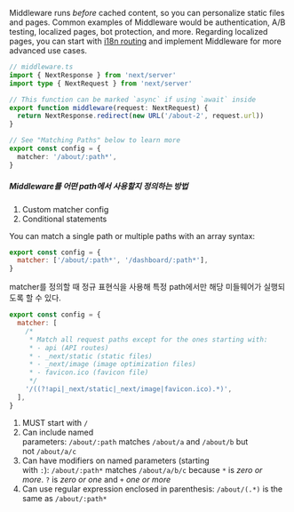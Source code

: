 Middleware runs _before_ cached content, so you can personalize static files and pages. Common examples of Middleware would be authentication, A/B testing, localized pages, bot protection, and more. Regarding localized pages, you can start with [i18n routing](https://nextjs.org/docs/advanced-features/i18n-routing) and implement Middleware for more advanced use cases.

```typescript
// middleware.ts
import { NextResponse } from 'next/server'
import type { NextRequest } from 'next/server'

// This function can be marked `async` if using `await` inside
export function middleware(request: NextRequest) {
  return NextResponse.redirect(new URL('/about-2', request.url))
}

// See "Matching Paths" below to learn more
export const config = {
  matcher: '/about/:path*',
}
```


##### Middleware를 어떤 path에서 사용할지 정의하는 방법
1.  Custom matcher config
2.  Conditional statements

You can match a single path or multiple paths with an array syntax:
```js
export const config = {
  matcher: ['/about/:path*', '/dashboard/:path*'],
}
```

matcher를 정의할 때 정규 표현식을 사용해 특정 path에서만 해당 미들웨어가 실행되도록 할 수 있다.

```js
export const config = {
  matcher: [
    /*
     * Match all request paths except for the ones starting with:
     * - api (API routes)
     * - _next/static (static files)
     * - _next/image (image optimization files)
     * - favicon.ico (favicon file)
     */
    '/((?!api|_next/static|_next/image|favicon.ico).*)',
  ],
}
```


1.  MUST start with `/`
2.  Can include named parameters: `/about/:path` matches `/about/a` and `/about/b` but not `/about/a/c`
3.  Can have modifiers on named parameters (starting with `:`): `/about/:path*` matches `/about/a/b/c` because `*` is _zero or more_. `?` is _zero or one_ and `+` _one or more_
4.  Can use regular expression enclosed in parenthesis: `/about/(.*)` is the same as `/about/:path*`

